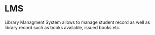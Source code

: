 # LMS
Library Managment System allows to manage student record as well as library record such as books available, issued books etc.
